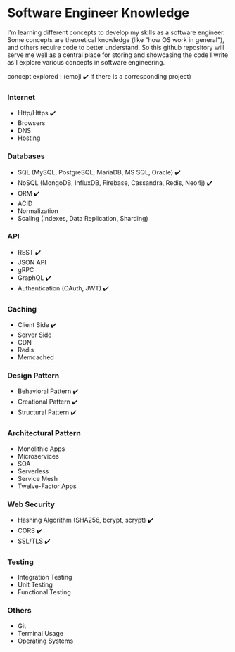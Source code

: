 # Software Engineer Knowledge

I'm learning different concepts to develop my skills as a software engineer.
Some concepts are theoretical knowledge (like "how OS work in general"), and others require code to better understand. 
So this github repository will serve me well as a central place for storing and showcasing the code I write as I explore various concepts in software engineering.

concept explored : (emoji ✔️ if there is a corresponding project) 

### Internet
- Http/Https ✔️
- Browsers
- DNS
- Hosting

### Databases
- SQL (MySQL, PostgreSQL, MariaDB, MS SQL, Oracle) ✔️
- NoSQL (MongoDB, InfluxDB, Firebase, Cassandra, Redis, Neo4j) ✔️
- ORM ✔️
- ACID
- Normalization
- Scaling (Indexes, Data Replication, Sharding)

### API
- REST ✔️
- JSON API
- gRPC
- GraphQL ✔️
- Authentication (OAuth, JWT) ✔️

### Caching 
- Client Side ✔️
- Server Side
- CDN
- Redis
- Memcached

### Design Pattern
- Behavioral Pattern ✔️
- Creational Pattern ✔️
- Structural Pattern ✔️

### Architectural Pattern
- Monolithic Apps
- Microservices
- SOA
- Serverless
- Service Mesh
- Twelve-Factor Apps


### Web Security
- Hashing Algorithm (SHA256, bcrypt, scrypt) ✔️
- CORS ✔️
- SSL/TLS ✔️

### Testing 
- Integration Testing
- Unit Testing
- Functional Testing

### Others
- Git
- Terminal Usage
- Operating Systems